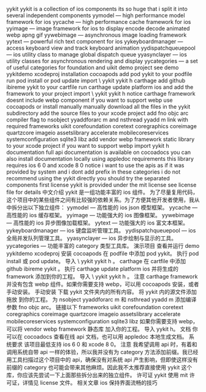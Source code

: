yykit yykit is a collection of ios components its so huge that i split it into several independent components yymodel — high performance model framework for ios yycache — high performance cache framework for ios yyimage — image framework for ios to display encode decode animated webp apng gif yywebimage — asynchronous image loading framework yytext — powerful rich text component for ios yykeyboardmanager — access keyboard view and track keyboard animation yydispatchqueuepool — ios utility class to manage global dispatch queue yyasynclayer — ios utility classes for asynchronous rendering and display yycategories — a set of useful categories for foundation and uikit demo project see demo yykitdemo xcodeproj installation cocoapods add pod yykit to your podfile run pod install or pod update import \ yykit yykit h carthage add github ibireme yykit to your cartfile run carthage update platform ios and add the framework to your project import \ yykit yykit h notice carthage framework doesnt include webp component if you want to support webp use cocoapods or install manually manually download all the files in the yykit subdirectory add the source files to your xcode project add fno objc arc compiler flag to nsobject yyaddforarc m and nsthread yyadd m link with required frameworks uikit corefoundation coretext coregraphics coreimage quartzcore imageio assetslibrary accelerate mobilecoreservices systemconfiguration sqlite3 libz add vendor webp framework static library to your xcode project if you want to support webp import yykit h documentation full api documentation is available on cocoadocs you can also install documentation locally using appledoc requirements this library requires ios 6 0 and xcode 8 0 notice i want to use the apis as if it was provided by system and i dont add prefix in these categories i do not recommend using the yykit directly you should try the separated components first license yykit is provided under the mit license see license file for details 中文介绍 yykit 是一组功能丰富的 ios 组件。 为了尽量复用代码，这个项目中的某些组件之间有比较强的依赖关系。为了方便其他开发者使用，我从中拆分出以下独立组件： yymodel — 高性能的 ios json 模型框架。 yycache — 高性能的 ios 缓存框架。 yyimage — 功能强大的 ios 图像框架。 yywebimage — 高性能的 ios 异步图像加载框架。 yytext — 功能强大的 ios 富文本框架。 yykeyboardmanager — ios 键盘监听管理工具。 yydispatchqueuepool — ios 全局并发队列管理工具。 yyasynclayer — ios 异步绘制与显示的工具。 yycategories — 功能丰富的 category 类型工具库。 演示项目 查看并运行 demo yykitdemo xcodeproj 安装 cocoapods 在 podfile 中添加 pod yykit。 执行 pod install 或 pod update。 导入 \ yykit yykit h 。 carthage 在 cartfile 中添加 github ibireme yykit 。 执行 carthage update platform ios 并将生成的 framework 添加到你的工程。 导入 \ yykit yykit h 。 注意 carthage framework 并没有包含 webp 组件。如果你需要支持 webp，可以用 cocoapods 安装，或者手动安装。 手动安装 下载 yykit 文件夹内的所有内容。 将 yykit 内的源文件添加 拖放 到你的工程。 为 nsobject yyaddforarc m 和 nsthread yyadd m 添加编译参数 fno objc arc。 链接以下 frameworks uikit corefoundation coretext coregraphics coreimage quartzcore imageio assetslibrary accelerate mobilecoreservices systemconfiguration sqlite3 libz 如果你需要支持 webp，可以将 vendor webp framework 静态库 加入你的工程。 导入 yykit h。 文档 你可以在 cocoadocs 查看在线 api 文档，也可以用 appledoc 本地生成文档。 系统要求 该项目最低支持 ios 6 0 和 xcode 8 0。 注意 我希望调用 api 时，有着和调用系统自带 api 一样的体验，所以我并没有为 category 方法添加前缀。我已经用工具扫描过这个项目中的 api，确保没有对系统 api 产生影响，但即使这样没有前缀的 category 也可能会带来其他麻烦。因此我不太推荐直接使用 yykit 这个库，你应该先尝试一下上面那些拆分出来的独立组件。 许可证 yykit 使用 mit 许可证，详情见 license 文件。 相关文章 ios 保持界面流畅的技巧
